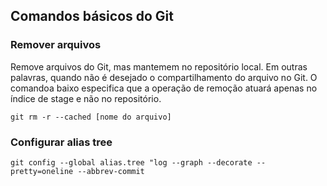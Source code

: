 ## Comandos básicos do Git

### Remover arquivos
Remove arquivos do Git, mas mantemem no repositório local. Em outras palavras, quando não é desejado o compartilhamento do arquivo no Git. O comandoa baixo especifica que a operação de remoção atuará apenas no índice de stage e não no repositório.
```
git rm -r --cached [nome do arquivo]
```

### Configurar alias tree
```
git config --global alias.tree "log --graph --decorate --pretty=oneline --abbrev-commit
```

